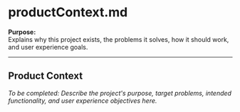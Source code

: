# productContext.md

**Purpose:**  
Explains why this project exists, the problems it solves, how it should work, and user experience goals.

---

## Product Context

*To be completed: Describe the project's purpose, target problems, intended functionality, and user experience objectives here.*
